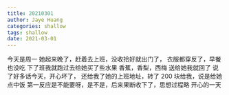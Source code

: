 ```yaml
---
title: 20210301
author: Jaye Huang
categories: shallow
tags: shallow
date: 2021-03-01
---
```


今天是周一
她起来晚了，赶着去上班，没收拾好就出门了，
衣服都穿反了，早餐也没吃
下了班我就跑过去给她买了些水果
香蕉，香梨，西梅
送给她我就回了
说了好多话今天，开心坏了，
还给我了她的上班地址，转了 200 块给我，说是给她点中饭
第一反应是不能要呀，是不是，后来果断收下了，思想过程略
开心的一天
